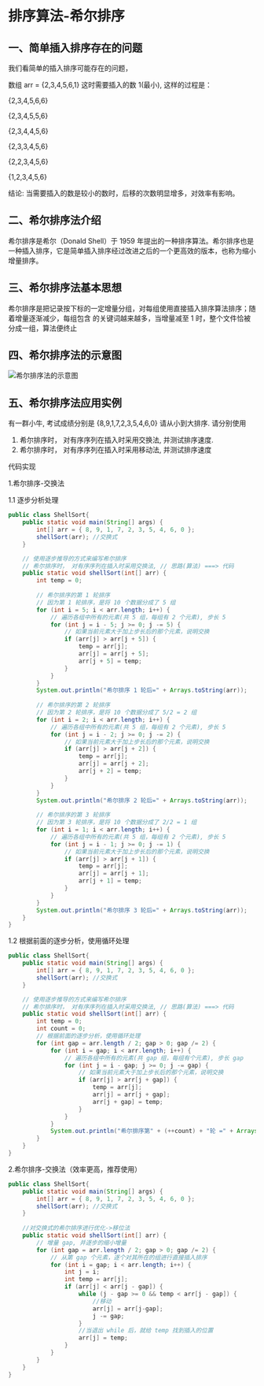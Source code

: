 # 排序算法-希尔排序

## 一、简单插入排序存在的问题

我们看简单的插入排序可能存在的问题，

 数组 arr = {2,3,4,5,6,1} 这时需要插入的数 1(最小), 这样的过程是： 

{2,3,4,5,6,6}

{2,3,4,5,5,6} 

{2,3,4,4,5,6} 

{2,3,3,4,5,6} 

{2,2,3,4,5,6} 

{1,2,3,4,5,6}

结论: 当需要插入的数是较小的数时，后移的次数明显增多，对效率有影响。



## 二、希尔排序法介绍

希尔排序是希尔（Donald Shell）于 1959 年提出的一种排序算法。希尔排序也是一种插入排序，它是简单插入排序经过改进之后的一个更高效的版本，也称为缩小增量排序。



## 三、希尔排序法基本思想

希尔排序是把记录按下标的一定增量分组，对每组使用直接插入排序算法排序；随着增量逐渐减少，每组包含 的关键词越来越多，当增量减至 1 时，整个文件恰被分成一组，算法便终止



## 四、希尔排序法的示意图

![希尔排序法的示意图](https://cdn.nlark.com/yuque/0/2021/png/22368000/1628778349194-725d880b-3ae9-4237-adf9-596587545e14.png)



## 五、希尔排序法应用实例

有一群小牛, 考试成绩分别是 {8,9,1,7,2,3,5,4,6,0} 请从小到大排序. 请分别使用 

1. 希尔排序时， 对有序序列在插入时采用交换法, 并测试排序速度. 
2. 希尔排序时， 对有序序列在插入时采用移动法, 并测试排序速度 

代码实现

1.希尔排序-交换法

1.1 逐步分析处理

```java
public class ShellSort{
    public static void main(String[] args) {
        int[] arr = { 8, 9, 1, 7, 2, 3, 5, 4, 6, 0 };
        shellSort(arr); //交换式
    }

    // 使用逐步推导的方式来编写希尔排序
    // 希尔排序时， 对有序序列在插入时采用交换法, // 思路(算法) ===> 代码
    public static void shellSort(int[] arr) {
        int temp = 0;
        
        // 希尔排序的第 1 轮排序
        // 因为第 1 轮排序，是将 10 个数据分成了 5 组
        for (int i = 5; i < arr.length; i++) {
            // 遍历各组中所有的元素(共 5 组，每组有 2 个元素), 步长 5
            for (int j = i - 5; j >= 0; j -= 5) {
                // 如果当前元素大于加上步长后的那个元素，说明交换
                if (arr[j] > arr[j + 5]) {
                    temp = arr[j];
                    arr[j] = arr[j + 5];
                    arr[j + 5] = temp;
                }
            }
        }
        System.out.println("希尔排序 1 轮后=" + Arrays.toString(arr));
        
        // 希尔排序的第 2 轮排序
        // 因为第 2 轮排序，是将 10 个数据分成了 5/2 = 2 组
        for (int i = 2; i < arr.length; i++) {
            // 遍历各组中所有的元素(共 5 组，每组有 2 个元素), 步长 5
            for (int j = i - 2; j >= 0; j -= 2) {
                // 如果当前元素大于加上步长后的那个元素，说明交换
                if (arr[j] > arr[j + 2]) {
                    temp = arr[j];
                    arr[j] = arr[j + 2];
                    arr[j + 2] = temp;
                }
            }
        }
        System.out.println("希尔排序 2 轮后=" + Arrays.toString(arr));
        
        // 希尔排序的第 3 轮排序
        // 因为第 3 轮排序，是将 10 个数据分成了 2/2 = 1 组
        for (int i = 1; i < arr.length; i++) {
            // 遍历各组中所有的元素(共 5 组，每组有 2 个元素), 步长 5
            for (int j = i - 1; j >= 0; j -= 1) {
                // 如果当前元素大于加上步长后的那个元素，说明交换
                if (arr[j] > arr[j + 1]) {
                    temp = arr[j];
                    arr[j] = arr[j + 1];
                    arr[j + 1] = temp;
                }
            }
        }
        System.out.println("希尔排序 3 轮后=" + Arrays.toString(arr));
    }
}
```

1.2 根据前面的逐步分析，使用循环处理

```java
public class ShellSort{
    public static void main(String[] args) {
        int[] arr = { 8, 9, 1, 7, 2, 3, 5, 4, 6, 0 };
        shellSort(arr); //交换式
    }

    // 使用逐步推导的方式来编写希尔排序
    // 希尔排序时， 对有序序列在插入时采用交换法, // 思路(算法) ===> 代码
    public static void shellSort(int[] arr) {
        int temp = 0;
        int count = 0;
        // 根据前面的逐步分析，使用循环处理
        for (int gap = arr.length / 2; gap > 0; gap /= 2) {
            for (int i = gap; i < arr.length; i++) {
                // 遍历各组中所有的元素(共 gap 组，每组有个元素), 步长 gap
                for (int j = i - gap; j >= 0; j -= gap) {
                    // 如果当前元素大于加上步长后的那个元素，说明交换
                    if (arr[j] > arr[j + gap]) {
                        temp = arr[j];
                        arr[j] = arr[j + gap];
                        arr[j + gap] = temp;
                    }
                }
            }
            System.out.println("希尔排序第" + (++count) + "轮 =" + Arrays.toString(arr));
        }
    }
}
```

2.希尔排序-交换法（效率更高，推荐使用）

```java
public class ShellSort{
    public static void main(String[] args) {
        int[] arr = { 8, 9, 1, 7, 2, 3, 5, 4, 6, 0 };
        shellSort(arr); //交换式
    }
    
    //对交换式的希尔排序进行优化->移位法
    public static void shellSort(int[] arr) {
        // 增量 gap, 并逐步的缩小增量
        for (int gap = arr.length / 2; gap > 0; gap /= 2) {
            // 从第 gap 个元素，逐个对其所在的组进行直接插入排序
            for (int i = gap; i < arr.length; i++) {
                int j = i;
                int temp = arr[j];
                if (arr[j] < arr[j - gap]) {
                    while (j - gap >= 0 && temp < arr[j - gap]) {
                        //移动
                        arr[j] = arr[j-gap];
                        j -= gap;
                    }
                    //当退出 while 后，就给 temp 找到插入的位置
                    arr[j] = temp;
                }
            }
        }
    }
}
```

